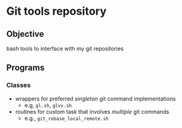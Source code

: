 # Git tools repository

## Objective
bash tools to interface with my git repositories

## Programs

### Classes  
* wrappers for preferred *singleton* git command implementations
  * e.g, `gl.sh`, `glvv.sh`
* routines for custom task that involves *multiple* git commands
  * e.g., `git_rebase_local_remote.sh`
